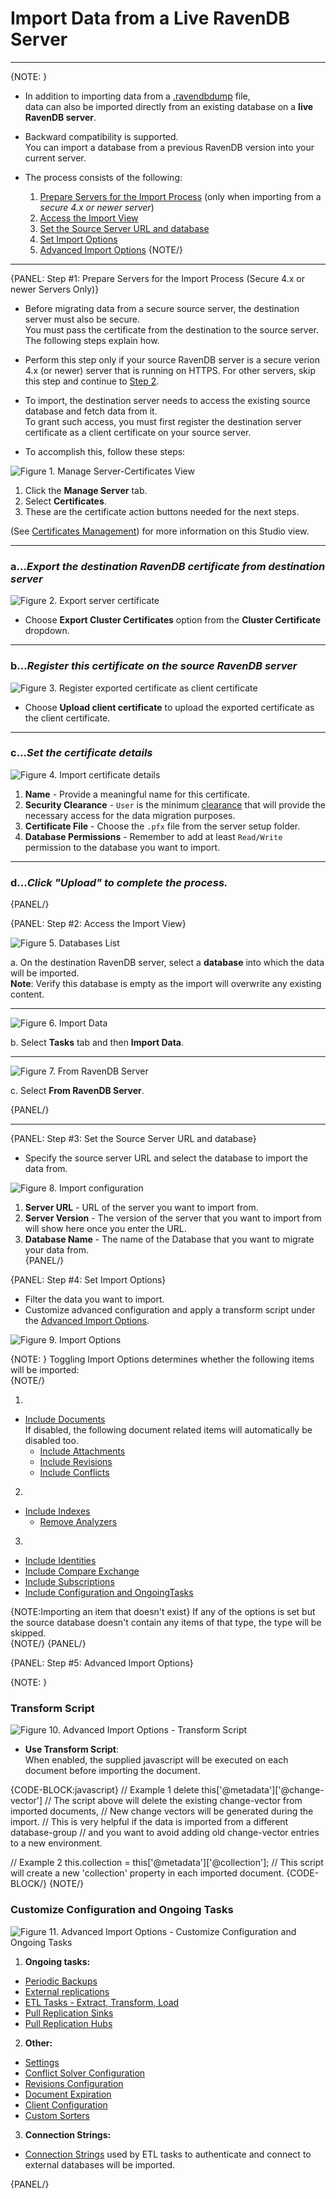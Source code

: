 ﻿# Import Data from a Live RavenDB Server
---

{NOTE: }

* In addition to importing data from a [.ravendbdump](../../../../studio/database/tasks/import-data/import-data-file) file,  
  data can also be imported directly from an existing database on a **live RavenDB server**.  

* Backward compatibility is supported.  
  You can import a database from a previous RavenDB version into your current server.  

* The process consists of the following:  
  1. [Prepare Servers for the Import Process](../../../../studio/database/tasks/import-data/import-from-ravendb#step-#1:-prepare-servers-for-the-import-process-(secure-4.x-or-newer-servers-only)) (only when importing from a _secure 4.x or newer server_)  
  2. [Access the Import View](../../../../studio/database/tasks/import-data/import-from-ravendb#step-#2:-access-the-import-view)  
  3. [Set the Source Server URL and database](../../../../studio/database/tasks/import-data/import-from-ravendb#step-#3:-set-the-source-server-url-and-database)
  4. [Set Import Options](../../../../studio/database/tasks/import-data/import-from-ravendb#step-#4:-set-import-options)
  5. [Advanced Import Options](../../../../studio/database/tasks/import-data/import-from-ravendb#step-#5:-advanced-import-options)
{NOTE/}

---

{PANEL: Step #1: Prepare Servers for the Import Process (Secure 4.x or newer Servers Only)}

* Before migrating data from a secure source server, the destination server must also be secure.  
  You must pass the certificate from the destination to the source server.  The following steps explain how.

* Perform this step only if your source RavenDB server is a secure verion 4.x (or newer) server that is running on HTTPS.  For other servers, skip this step and continue to [Step 2](../../../../studio/database/tasks/import-data/import-from-ravendb#step-#2:-access-the-import-view).

* To import, the destination server needs to access the existing source database and fetch data from it.  
  To grant such access, you must first register the destination server certificate as a client certificate on your source server.  

* To accomplish this, follow these steps:

![Figure 1. Manage Server-Certificates View](images/importing-exporting-certificates.png "Studio Manage Server-Certificates View")

 1. Click the **Manage Server** tab.
 2. Select **Certificates**.
 3. These are the certificate action buttons needed for the next steps.

 (See [Certificates Management](../../../../server/security/authentication/certificate-management)) for more information on this Studio view.

---

### a...*Export the destination RavenDB certificate from destination server*  

![Figure 2. Export server certificate](images/import-from-raven-export-server-certificate.png "Export the destination server certificate")
 
 * Choose **Export Cluster Certificates** option from the **Cluster Certificate** dropdown.  

---
   
### b...*Register this certificate on the source RavenDB server*  

![Figure 3. Register exported certificate as client certificate](images/import-from-raven-upload-server-cert-as-client-cert.png "Register exported certificate as client certificate")

 * Choose **Upload client certificate** to upload the exported certificate as the client certificate.  

---

### c...*Set the certificate details*  

![Figure 4. Import certificate details](images/import-from-raven-upload-server-cert-as-client-cert-details.png "Set certificate details")

 1. **Name** - Provide a meaningful name for this certificate.  
 2. **Security Clearance** - `User` is the minimum [clearance](../../../../server/security/authorization/security-clearance-and-permissions#operator) that will provide the necessary access for the data migration purposes.  
 3. **Certificate File** - Choose the `.pfx` file from the server setup folder. 
 4. **Database Permissions** - Remember to add at least `Read/Write` permission to the database you want to import.  

---

### d...*Click "Upload" to complete the process.*  



{PANEL/}


{PANEL: Step #2: Access the Import View}

   
![Figure 5. Databases List](images/import-from-ravendb-db-list.png "Databases List View")

 a.  On the destination RavenDB server, select a **database** into which the data will be imported.  
  **Note**: Verify this database is empty as the import will overwrite any existing content.  

---
   
![Figure 6. Import Data](images/Import-Data-FromRavenDB-View.png "Go to Import Data View")

 b.  Select **Tasks** tab and then **Import Data**.  

---
   
![Figure 7. From RavenDB Server](images/import-from-ravendb-from-ravendb.png "Select 'From RavenDB Server'")

 c. Select **From RavenDB Server**.  


{PANEL/}

---

{PANEL: Step #3: Set the Source Server URL and database}

* Specify the source server URL and select the database to import the data from.  

![Figure 8. Import configuration](images/import-from-ravendb-configuration.png "Import Configuration")

1. **Server URL** - URL of the server you want to import from.  
2. **Server Version** - The version of the server that you want to import from will show here once you enter the URL.  
3. **Database Name** - The name of the Database that you want to migrate your data from.  
{PANEL/}

{PANEL: Step #4: Set Import Options}

* Filter the data you want to import.  
* Customize advanced configuration and apply a transform script under the [Advanced Import Options](../../../../studio/database/tasks/import-data/import-from-ravendb#step-#5:-advanced-import-options).

![Figure 9. Import Options](images/import-from-ravendb-options.png "Import Options")

{NOTE: }
 Toggling Import Options determines whether the following items will be imported:  
 {NOTE/}

1. 
 - [Include Documents](../../../../studio/database/documents/document-view)  
  If disabled, the following document related items will automatically be disabled too.  
   - [Include Attachments](../../../../document-extensions/attachments/what-are-attachments)  
   - [Include Revisions](../../../../server/extensions/revisions)  
   - [Include Conflicts](../../../../client-api/cluster/document-conflicts-in-client-side)  
2. 
 - [Include Indexes](../../../../indexes/what-are-indexes)  
    - [Remove Analyzers](../../../../indexes/using-analyzers)  
3. 
 - [Include Identities](../../../../client-api/document-identifiers/working-with-document-identifiers)  
 - [Include Compare Exchange](../../../../client-api/operations/compare-exchange/overview)  
 - [Include Subscriptions](../../../../client-api/data-subscriptions/what-are-data-subscriptions)  
 - [Include Configuration and OngoingTasks](../../../../studio/database/tasks/import-data/import-from-ravendb#customize-configuration-and-ongoing-tasks) 


{NOTE:Importing an item that doesn't exist}
If any of the options is set but the source database doesn't contain any items of that type, the type will be skipped.  
{NOTE/}
{PANEL/}

{PANEL: Step #5: Advanced Import Options}

{NOTE: }

### Transform Script

![Figure 10. Advanced Import Options - Transform Script](images/import-from-ravendb-advanced-transform-script.png "Advanced Import Options - Transform Script")

* **Use Transform Script**:  
  When enabled, the supplied javascript will be executed on each document before importing the document.  

{CODE-BLOCK:javascript}
// Example 1
delete this['@metadata']['@change-vector']
// The script above will delete the existing change-vector from imported documents,
// New change vectors will be generated during the import.
// This is very helpful if the data is imported from a different database-group
// and you want to avoid adding old change-vector entries to a new environment.

// Example 2
this.collection = this['@metadata']['@collection'];
// This script will create a new 'collection' property in each imported document.
{CODE-BLOCK/}
{NOTE/}



### Customize Configuration and Ongoing Tasks

![Figure 11. Advanced Import Options - Customize Configuration and Ongoing Tasks](images/import-from-ravendb-advanced-configuration-ongoing-tasks.png "Advanced Import Options - Customize Configuration and Ongoing Tasks")

1. **Ongoing tasks:**

 - [Periodic Backups](../../../../studio/database/tasks/backup-task)  
 - [External replications](../../../../studio/database/tasks/ongoing-tasks/external-replication-task)  
 - [ETL Tasks - Extract, Transform, Load](../../../../server/ongoing-tasks/etl/basics)  
 - [Pull Replication Sinks](../../../../studio/database/tasks/ongoing-tasks/hub-sink-replication/overview)  
 - [Pull Replication Hubs](../../../../studio/database/tasks/ongoing-tasks/hub-sink-replication/overview)  

2. **Other:**

 - [Settings](../../../../studio/database/settings/database-settings)  
 - [Conflict Solver Configuration](../../../../client-api/operations/server-wide/modify-conflict-solver)  
 - [Revisions Configuration](../../../../client-api/operations/revisions/configure-revisions)  
 - [Document Expiration](../../../../server/extensions/expiration)  
 - [Client Configuration](../../../../studio/server/client-configuration)  
 - [Custom Sorters](../../../../indexes/querying/sorting#creating-a-custom-sorter)  

3. **Connection Strings:**

 - [Connection Strings](../../../../client-api/operations/maintenance/connection-strings/add-connection-string) used by ETL tasks to authenticate and connect to external databases will be imported.

{PANEL/}

